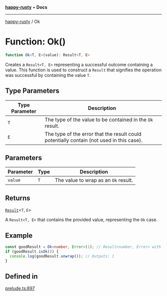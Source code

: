 [**happy-rusty**](../README.md) • **Docs**

***

[happy-rusty](../README.md) / Ok

# Function: Ok()

```ts
function Ok<T, E>(value): Result<T, E>
```

Creates a `Result<T, E>` representing a successful outcome containing a value.
This function is used to construct a `Result` that signifies the operation was successful by containing the value `T`.

## Type Parameters

| Type Parameter | Description |
| ------ | ------ |
| `T` | The type of the value to be contained in the `Ok` result. |
| `E` | The type of the error that the result could potentially contain (not used in this case). |

## Parameters

| Parameter | Type | Description |
| ------ | ------ | ------ |
| `value` | `T` | The value to wrap as an `Ok` result. |

## Returns

[`Result`](../interfaces/Result.md)\<`T`, `E`\>

A `Result<T, E>` that contains the provided value, representing the `Ok` case.

## Example

```ts
const goodResult = Ok<number, Error>(1); // Result<number, Error> with a value
if (goodResult.isOk()) {
  console.log(goodResult.unwrap()); // Outputs: 1
}
```

## Defined in

[prelude.ts:897](https://github.com/JiangJie/happy-rusty/blob/28ebaeb1ee8fded97e00cb58a36e776fbc44e585/src/enum/prelude.ts#L897)
